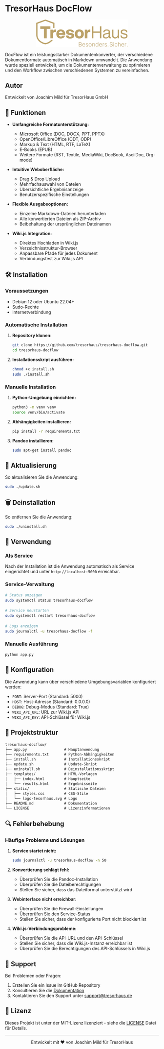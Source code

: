 # TresorHaus DocFlow

<p align="center">
  <img src="static/logo-tresorhaus.svg" alt="TresorHaus Logo" width="300"/>
</p>

 DocFlow ist ein leistungsstarker Dokumentenkonverter, der verschiedene Dokumentformate automatisch in Markdown umwandelt. Die Anwendung wurde speziell entwickelt, um die Dokumentenverwaltung zu optimieren und den Workflow zwischen verschiedenen Systemen zu vereinfachen.

## Autor
Entwickelt von Joachim Mild für TresorHaus GmbH

## 🚀 Funktionen

- **Umfangreiche Formatunterstützung:**
  - Microsoft Office (DOC, DOCX, PPT, PPTX)
  - OpenOffice/LibreOffice (ODT, ODP)
  - Markup & Text (HTML, RTF, LaTeX)
  - E-Books (EPUB)
  - Weitere Formate (RST, Textile, MediaWiki, DocBook, AsciiDoc, Org-mode)

- **Intuitive Weboberfläche:**
  - Drag & Drop Upload
  - Mehrfachauswahl von Dateien
  - Übersichtliche Ergebnisanzeige
  - Benutzerspezifische Einstellungen

- **Flexible Ausgabeoptionen:**
  - Einzelne Markdown-Dateien herunterladen
  - Alle konvertierten Dateien als ZIP-Archiv
  - Beibehaltung der ursprünglichen Dateinamen

- **Wiki.js Integration:**
  - Direktes Hochladen in Wiki.js
  - Verzeichnisstruktur-Browser
  - Anpassbare Pfade für jedes Dokument
  - Verbindungstest zur Wiki.js API

## 🛠 Installation

### Voraussetzungen

- Debian 12 oder Ubuntu 22.04+
- Sudo-Rechte
- Internetverbindung

### Automatische Installation

1. **Repository klonen:**
   ```bash
   git clone https://github.com/tresorhaus/tresorhaus-docflow.git
   cd tresorhaus-docflow
   ```

2. **Installationsskript ausführen:**
   ```bash
   chmod +x install.sh
   sudo ./install.sh
   ```

### Manuelle Installation

1. **Python-Umgebung einrichten:**
   ```bash
   python3 -m venv venv
   source venv/bin/activate
   ```

2. **Abhängigkeiten installieren:**
   ```bash
   pip install -r requirements.txt
   ```

3. **Pandoc installieren:**
   ```bash
   sudo apt-get install pandoc
   ```

## 🔄 Aktualisierung

So aktualisieren Sie die Anwendung:

```bash
sudo ./update.sh
```

## 🗑 Deinstallation

So entfernen Sie die Anwendung:

```bash
sudo ./uninstall.sh
```

## 🚦 Verwendung

### Als Service
Nach der Installation ist die Anwendung automatisch als Service eingerichtet und unter `http://localhost:5000` erreichbar.

### Service-Verwaltung
```bash
# Status anzeigen
sudo systemctl status tresorhaus-docflow

# Service neustarten
sudo systemctl restart tresorhaus-docflow

# Logs anzeigen
sudo journalctl -u tresorhaus-docflow -f
```

### Manuelle Ausführung
```bash
python app.py
```

## 🔧 Konfiguration

Die Anwendung kann über verschiedene Umgebungsvariablen konfiguriert werden:

- `PORT`: Server-Port (Standard: 5000)
- `HOST`: Host-Adresse (Standard: 0.0.0.0)
- `DEBUG`: Debug-Modus (Standard: True)
- `WIKI_API_URL`: URL zur Wiki.js API
- `WIKI_API_KEY`: API-Schlüssel für Wiki.js

## 📁 Projektstruktur
```
tresorhaus-docflow/
├── app.py                 # Hauptanwendung
├── requirements.txt       # Python-Abhängigkeiten
├── install.sh             # Installationsskript
├── update.sh              # Update-Skript
├── uninstall.sh           # Deinstallationsskript
├── templates/             # HTML-Vorlagen
│   ├── index.html         # Hauptseite
│   └── results.html       # Ergebnisseite
├── static/                # Statische Dateien
│   ├── styles.css         # CSS-Stile
│   └── logo-tesorhaus.svg # Logo
├── README.md              # Dokumentation
└── LICENSE                # Lizenzinformationen
```

## 🔍 Fehlerbehebung

### Häufige Probleme und Lösungen

1. **Service startet nicht:**
   ```bash
   sudo journalctl -u tresorhaus-docflow -n 50
   ```

2. **Konvertierung schlägt fehl:**
   - Überprüfen Sie die Pandoc-Installation
   - Überprüfen Sie die Dateiberechtigungen
   - Stellen Sie sicher, dass das Dateiformat unterstützt wird

3. **Webinterface nicht erreichbar:**
   - Überprüfen Sie die Firewall-Einstellungen
   - Überprüfen Sie den Service-Status
   - Stellen Sie sicher, dass der konfigurierte Port nicht blockiert ist

4. **Wiki.js-Verbindungsprobleme:**
   - Überprüfen Sie die API-URL und den API-Schlüssel
   - Stellen Sie sicher, dass die Wiki.js-Instanz erreichbar ist
   - Überprüfen Sie die Berechtigungen des API-Schlüssels in Wiki.js

## 📮 Support

Bei Problemen oder Fragen:
1. Erstellen Sie ein Issue im GitHub Repository
2. Konsultieren Sie die [Dokumentation](https://github.com/tresorhaus/tresorhaus-docflow/wiki)
3. Kontaktieren Sie den Support unter [support@tresorhaus.de](mailto:support@tresorhaus.de)

## 📝 Lizenz

Dieses Projekt ist unter der MIT-Lizenz lizenziert - siehe die [LICENSE](LICENSE) Datei für Details.

---

<p align="center">
  Entwickelt mit ❤️ von Joachim Mild für TresorHaus
</p>
